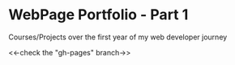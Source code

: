 # WebPage Portfolio - Part 1
Courses/Projects over the first year of my web developer journey

<<-check the "gh-pages" branch->>
